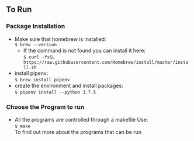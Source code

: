 ## To Run

### Package Installation

- Make sure that homebrew is installed:\
  `$ brew --version `
  - If the command is not found you can install it here:\
    `$ curl -fsSL https://raw.githubusercontent.com/Homebrew/install/master/install.sh `
- install pipenv:\
  `$ brew install pipenv`
- create the environment and install packages:\
  `$ pipenv install --python 3.7.5`

### Choose the Program to run

- All the programs are controlled through a makefile
  Use:\
   `$ make`\
   To find out more about the programs that can be run
